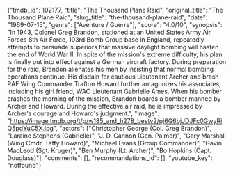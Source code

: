 {"tmdb_id": 102177, "title": "The Thousand Plane Raid", "original_title": "The Thousand Plane Raid", "slug_title": "the-thousand-plane-raid", "date": "1969-07-15", "genre": ["Aventure / Guerre"], "score": "4.0/10", "synopsis": "In 1943, Colonel Greg Brandon, stationed at an United States Army Air Forces 8th Air Force, 103rd Bomb Group base in England, repeatedly attempts to persuade superiors that massive daylight bombing will hasten the end of World War II. In spite of the mission's extreme difficulty, his plan is finally put into effect against a German aircraft factory.  During preparation for the raid, Brandon alienates his men by insisting that normal bombing operations continue. His disdain for cautious Lieutenant Archer and brash RAF Wing Commander Trafton Howard further antagonizes his associates, including his girl friend, WAC Lieutenant Gabrielle Ames.  When his bomber crashes the morning of the mission, Brandon boards a bomber manned by Archer and Howard. During the effective air raid, he is impressed by Archer's courage and Howard's judgment.", "image": "https://image.tmdb.org/t/p/w185_and_h278_bestv2/pj6G6bjJDJFc0GwyRiQ5pdYuC5X.jpg", "actors": ["Christopher George (Col. Greg Brandon)", "Laraine Stephens (Gabrielle)", "J. D. Cannon (Gen. Palmer)", "Gary Marshall (Wing Cmdr. Taffy Howard)", "Michael Evans (Group Commander)", "Gavin MacLeod (Sgt. Kruger)", "Ben Murphy (Lt. Archer)", "Bo Hopkins (Capt. Douglass)"], "comments": [], "recommandations_id": [], "youtube_key": "notfound"}
